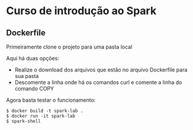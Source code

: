 # Curso de introdução ao Spark

## Dockerfile

Primeiramente clone o projeto para uma pasta local

Aqui há duas opções:
* Realize o download dos arquivos que estão no arquivo Dockerfile para sua pasta
* Descomente a linha onde há os comandos curl e comente a linha do comando COPY

Agora basta testar o funcionamento:
```
$ docker build -t spark-lab .
$ docker run -it spark-lab
$ spark-shell
```
